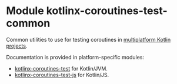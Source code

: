 # Module kotlinx-coroutines-test-common

Common utilities to use for testing coroutines in
[multiplatform Kotlin projects](https://kotlinlang.org/docs/reference/multiplatform.html).

Documentation is provided in platform-specific modules:
* [kotlinx-coroutines-test](../../core/kotlinx-coroutines-test/README.md) for Kotlin/JVM.
* [kotlinx-coroutines-test-js](../../js/kotlinx-coroutines-test-js/README.md) for Kotlin/JS.